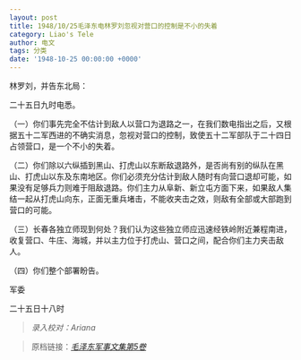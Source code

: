```yaml
---
layout: post
title: 1948/10/25毛泽东电林罗刘忽视对营口的控制是不小的失着
category: Liao's Tele
author: 电文
tags: 分类
date: '1948-10-25 00:00:00 +0000'
---
```


林罗刘，并告东北局：

二十五日九时电悉。

（一）你们事先完全不估计到敌人以营口为退路之一，在我们数电指出之后，又根据五十二军西进的不确实消息，忽视对营口的控制，致使五十二军部队于二十四日占领营口，是一个不小的失着。

（二）你们除以六纵插到黑山、打虎山以东断敌退路外，是否尚有别的纵队在黑山、打虎山以东及东南地区。你们必须充分估计到敌人随时有向营口退却可能，如果没有足够兵力则难于阻敌退路。你们主力从阜新、新立屯方面下来，如果敌人集结一起从打虎山向东，正面无重兵堵击，不能收夹击之效，则敌有全部或大部跑到营口的可能。

（三）长春各独立师现到何处？我们认为这些独立师应迅速经铁岭附近兼程南进，收复营口、牛庄、海城，并以主力位于打虎山、营口之间，配合你们主力夹击敌人。

（四）你们整个部署盼告。

军委

二十五日十八时

> *录入校对：Ariana*

> 原档链接：[*毛泽东军事文集第5卷*](https://www.modernhistory.org.cn/#/Detailedreading?fileCode=0001_ts_31027578&treeId=188023779&uniqTag&dirCode=e21a6230329943309f9367c8fbeb1ffa&bzId&qkTitle&imageUrl=https%3A%2F%2Fiiif.modernhistory.org.cn%2Fiiif%2F2%2F0001_ts_31027578%252F0001_ts_31027578_00130.jpg&contUrl=https%3A%2F%2Fkrwxk-prod.oss-cn-beijing.aliyuncs.com%2F0001_ts_31027578%2F0001_ts_31027578.json)
